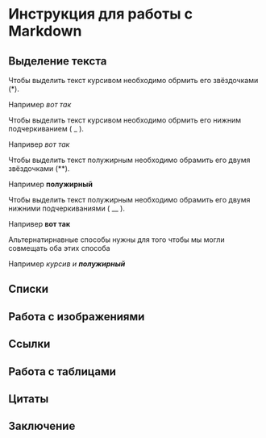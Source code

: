 # Инструкция для работы с Markdown

## Выделение текста

Чтобы выделить текст курсивом необходимо обрмить его звёздочками (*).

Например *вот так*

Чтобы выделить текст курсивом необходимо обрмить его нижним подчеркиванием ( _ ).

Напривер *вот так*

Чтобы выделить текст полужирным необходимо обрамить его двумя звёздочками (**).

Например **полужирный**

Чтобы выделить текст полужирным необходимо обрамить его двумя нижними подчеркиваниями ( __ ).

Напривер **вот так**

Альтернатирнавные способы нужны для того чтобы мы могли совмещать оба этих способа

Например _курсив и **полужирный**_

## Списки

## Работа с изображениями

## Ссылки

## Работа с таблицами

## Цитаты

## Заключение
